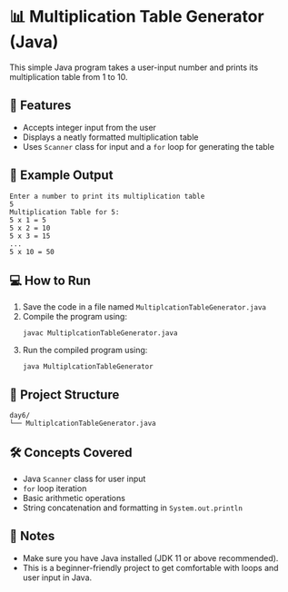 

# 📊 Multiplication Table Generator (Java)

This simple Java program takes a user-input number and prints its multiplication table from 1 to 10.

## 🚀 Features

- Accepts integer input from the user
- Displays a neatly formatted multiplication table
- Uses `Scanner` class for input and a `for` loop for generating the table

## 🧾 Example Output

```
Enter a number to print its multiplication table  
5  
Multiplication Table for 5:  
5 x 1 = 5  
5 x 2 = 10  
5 x 3 = 15  
...  
5 x 10 = 50  
```

## 💻 How to Run

1. Save the code in a file named `MultiplcationTableGenerator.java`  
2. Compile the program using:  
   ```
   javac MultiplcationTableGenerator.java
   ```
3. Run the compiled program using:  
   ```
   java MultiplcationTableGenerator
   ```

## 📁 Project Structure

```
day6/
└── MultiplcationTableGenerator.java
```

## 🛠 Concepts Covered

- Java `Scanner` class for user input
- `for` loop iteration
- Basic arithmetic operations
- String concatenation and formatting in `System.out.println`

## 📝 Notes

- Make sure you have Java installed (JDK 11 or above recommended).
- This is a beginner-friendly project to get comfortable with loops and user input in Java.

